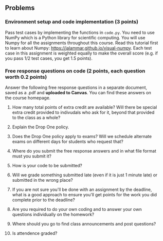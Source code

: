 ## Problems

### Environment setup and code implementation (3 points)
Pass test cases by implementing the functions in `code.py`. You need to use NumPy which is a Python library for scientific computing. You will use Numpy for all the assignments throughout this course. Read this tutorial first to learn about Numpy: https://jalammar.github.io/visual-numpy. Each test case in this assignment is weighted equally to make the overall score (e.g. if you pass 1/2 test cases, you get 1.5 points).

### Free response questions on code (2 points, each question worth 0.2 points) 
Answer the following free response questions in a separate document, saved as a .pdf and **uploaded to Canvas**. You can find these answers on the course homepage.

1. How many total points of extra credit are available? Will there be special extra credit provided to indivudals who ask for it, beyond that provided to the class as a whole? 

2. Explain the Drop One policy.

3. Does the Drop One policy apply to exams? Will we schedule alternate exams on different days for students who request that?

4. Where do you submit the free response answers and in what file format must you submit it?

5. How is your code to be submitted?

6. Will we grade something submitted late (even if it is just 1 minute late) or submitted in the wrong place?

7. If you are not sure you'll be done with an assignment by the deadline, what is a good approach to ensure you'll get points for the work you did complete prior to the deadline?

8. Are you required to do your own coding and to answer your own questions individually on the homework? 

9. Where should you go to find class announcements and post questions?

10. Is attendence graded?


  


